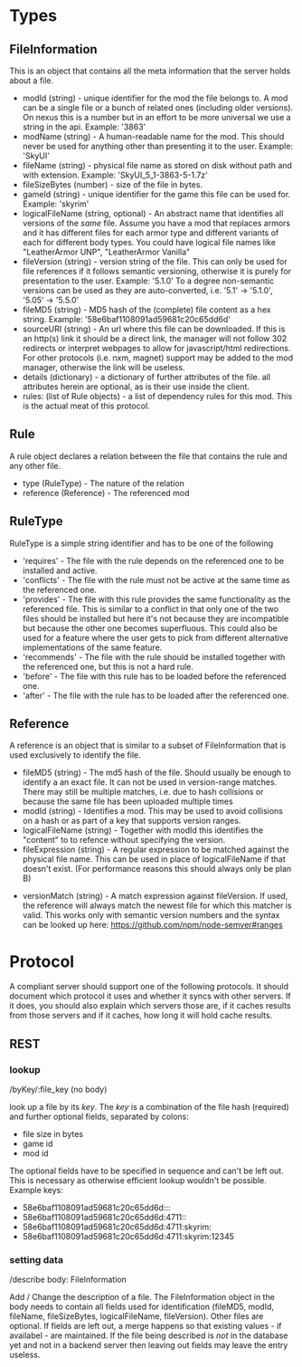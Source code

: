 # Types

## FileInformation

This is an object that contains all the meta information that the server
holds about a file.

* modId (string) - unique identifier for the mod the file belongs to.
 A mod can be a single file or a bunch of related ones (including older versions).
 On nexus this is a number but in an effort to be more universal we use a string
 in the api. Example: '3863'
* modName (string) - A human-readable name for the mod. This should never be
 used for anything other than presenting it to the user. Example: 'SkyUI'
* fileName (string) - physical file name as stored on disk without path and with
 extension. Example: 'SkyUI_5_1-3863-5-1.7z'
* fileSizeBytes (number) - size of the file in bytes.
* gameId (string) - unique identifier for the game this file can be used for.
 Example: 'skyrim'
* logicalFileName (string, optional) - An abstract name that identifies all versions
 of the _same_ file. Assume you have a mod that replaces armors and it has different
 files for each armor type and different variants of each for different body types.
 You could have logical file names like "LeatherArmor UNP", "LeatherArmor Vanilla"
* fileVersion (string) - version string of the file. This can only be used for
 file references if it follows semantic versioning, otherwise it is
 purely for presentation to the user. Example: '5.1.0'
 To a degree non-semantic versions can be used as they are auto-converted, i.e.
 '5.1' -> '5.1.0', '5.05' -> '5.5.0'
* fileMD5 (string) - MD5 hash of the (complete) file content as a hex string.
 Example: '58e6baf1108091ad59681c20c65dd6d'
* sourceURI (string) - An url where this file can be downloaded. If this is an
 http(s) link it should be a direct link, the manager will not follow 302 redirects
 or interpret webpages to allow for javascript/html redirections.
 For other protocols (i.e. nxm, magnet) support may be added to the mod manager,
 otherwise the link will be useless.
* details (dictionary) - a dictionary of further attributes of the file. all
 attributes herein are optional, as is their use inside the client.
* rules: (list of Rule objects) - a list of dependency rules for this mod.
 This is the actual meat of this protocol.

## Rule

A rule object declares a relation between the file that contains the rule
and any other file.

* type (RuleType) - The nature of the relation
* reference (Reference) - The referenced mod 

## RuleType

RuleType is a simple string identifier and has to be one of the following
- 'requires' - The file with the rule depends on the referenced one to be installed
 and active.
- 'conflicts' - The file with the rule must not be active at the same time as the
 referenced one. 
- 'provides' - The file with this rule provides the same functionality as the
 referenced file. This is similar to a conflict in that only one of the two files should
 be installed but here it's not because they are incompatible but because the other one
 becomes superfluous. This could also be used for a feature where the user
 gets to pick from different alternative implementations of the same feature.
- 'recommends' - The file with the rule should be installed together with the
 referenced one, but this is not a hard rule.
- 'before' - The file with this rule has to be loaded before the referenced one.
- 'after' - The file with the rule has to be loaded after the referenced one.

## Reference

A reference is an object that is similar to a subset of FileInformation that is used
exclusively to identify the file.

* fileMD5 (string) - The md5 hash of the file. Should usually be enough to identify a
 an exact file. It can not be used in version-range matches. There may still be multiple matches,
 i.e. due to hash collisions or because the same file has been uploaded multiple times
* modId (string) - Identifies a mod. This may be used to avoid collisions on a hash or
 as part of a key that supports version ranges.
* logicalFileName (string) - Together with modId this identifies the "content" to
 to refence without specifying the version.
* fileExpression (string) - A regular expression to be matched against the physical file
 name. This can be used in place of logicalFileName if that doesn't exist. (For performance
 reasons this should always only be plan B)
- versionMatch (string) - A match expression against fileVersion. If used, the reference
 will always match the newest file for which this matcher is valid.
 This works only with semantic version numbers and the syntax can be looked up here:
 https://github.com/npm/node-semver#ranges 

# Protocol

A compliant server should support one of the following protocols.
It should document which protocol it uses and whether it syncs with other servers.
If it does, you should also explain which servers those are, if it caches results from those servers
and if it caches, how long it will hold cache results.

## REST

### lookup

/byKey/:file_key
(no body)

look up a file by its _key_.
The _key_ is a combination of the file hash (required) and further
optional fields, separated by colons:
- file size in bytes
- game id
- mod id

The optional fields have to be specified in sequence and can't be left out.
This is necessary as otherwise efficient lookup wouldn't be possible.
Example keys:
- 58e6baf1108091ad59681c20c65dd6d:::
- 58e6baf1108091ad59681c20c65dd6d:4711::
- 58e6baf1108091ad59681c20c65dd6d:4711:skyrim:
- 58e6baf1108091ad59681c20c65dd6d:4711:skyrim:12345

### setting data

/describe
body: FileInformation

Add / Change the description of a file. The FileInformation object
in the body needs to contain all fields used for identification (fileMD5,
modId, fileName, fileSizeBytes, logicalFileName, fileVersion).
Other files are optional. If fields are left out, a merge happens so that
existing values - if availabel - are maintained.
If the file being described is _not_ in the database yet and not in a
backend server then leaving out fields may leave the entry useless.